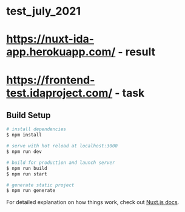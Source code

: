 # test_july_2021 

# https://nuxt-ida-app.herokuapp.com/ - result

# https://frontend-test.idaproject.com/ - task

## Build Setup

```bash
# install dependencies
$ npm install

# serve with hot reload at localhost:3000
$ npm run dev

# build for production and launch server
$ npm run build
$ npm run start

# generate static project
$ npm run generate
```

For detailed explanation on how things work, check out [Nuxt.js docs](https://nuxtjs.org).
